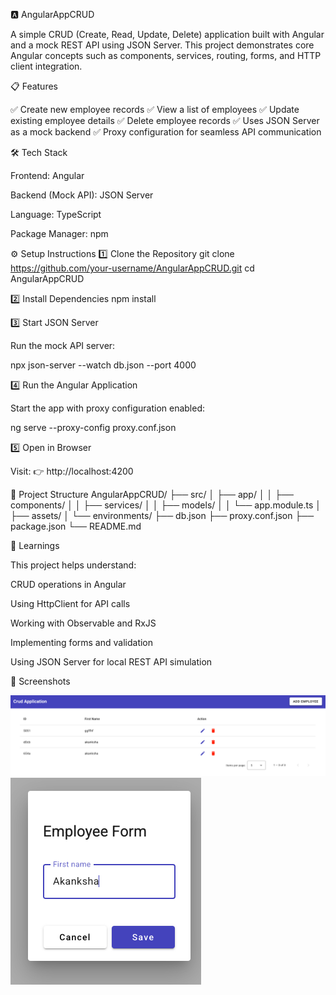🅰️ AngularAppCRUD

A simple CRUD (Create, Read, Update, Delete) application built with Angular and a mock REST API using JSON Server. This project demonstrates core Angular concepts such as components, services, routing, forms, and HTTP client integration.

📋 Features

✅ Create new employee records
✅ View a list of employees
✅ Update existing employee details
✅ Delete employee records
✅ Uses JSON Server as a mock backend
✅ Proxy configuration for seamless API communication

🛠️ Tech Stack

Frontend: Angular

Backend (Mock API): JSON Server

Language: TypeScript

Package Manager: npm

⚙️ Setup Instructions
1️⃣ Clone the Repository
git clone https://github.com/your-username/AngularAppCRUD.git
cd AngularAppCRUD

2️⃣ Install Dependencies
npm install

3️⃣ Start JSON Server

Run the mock API server:

npx json-server --watch db.json --port 4000

4️⃣ Run the Angular Application

Start the app with proxy configuration enabled:

ng serve --proxy-config proxy.conf.json

5️⃣ Open in Browser

Visit:
👉 http://localhost:4200

📁 Project Structure
AngularAppCRUD/
├── src/
│   ├── app/
│   │   ├── components/
│   │   ├── services/
│   │   ├── models/
│   │   └── app.module.ts
│   ├── assets/
│   └── environments/
├── db.json
├── proxy.conf.json
├── package.json
└── README.md

🧠 Learnings

This project helps understand:

CRUD operations in Angular

Using HttpClient for API calls

Working with Observable and RxJS

Implementing forms and validation

Using JSON Server for local REST API simulation

📸 Screenshots


![App Screenshot](screenshot1.png)
![App Screenshot](screenshot2.png)
